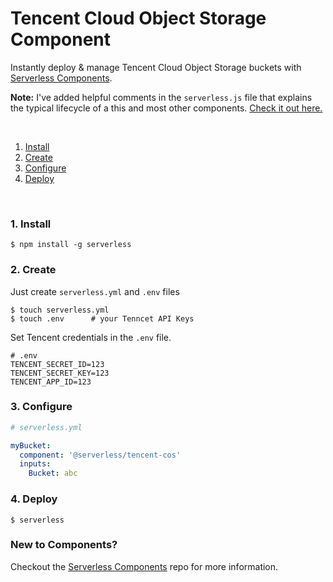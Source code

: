 # Tencent Cloud Object Storage Component

Instantly deploy & manage Tencent Cloud Object Storage buckets with [Serverless Components](https://github.com/serverless/components).

**Note:** I've added helpful comments in the `serverless.js` file that explains the typical lifecycle of a this and most other components. [Check it out here.](https://github.com/serverless-tencent/tencent-cos-component/blob/master/serverless.js)

&nbsp;

1. [Install](#1-install)
2. [Create](#2-create)
3. [Configure](#3-configure)
4. [Deploy](#4-deploy)

&nbsp;

### 1. Install

```console
$ npm install -g serverless
```

### 2. Create

Just create `serverless.yml` and `.env` files

```console
$ touch serverless.yml
$ touch .env      # your Tenncet API Keys
```

Set Tencent credentials in the `.env` file.

```
# .env
TENCENT_SECRET_ID=123
TENCENT_SECRET_KEY=123
TENCENT_APP_ID=123
```

### 3. Configure

```yml
# serverless.yml

myBucket:
  component: '@serverless/tencent-cos'
  inputs:
    Bucket: abc
```

### 4. Deploy

```console
$ serverless
```

### New to Components?

Checkout the [Serverless Components](https://github.com/serverless/components) repo for more information.
